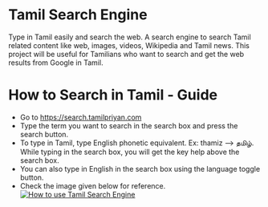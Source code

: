 # Tamil Search Engine
Type in Tamil easily and search the web. A search engine to search Tamil related content like web, images, videos, Wikipedia and Tamil news. 
This project will be useful for Tamilians who want to search and get the web results from Google in Tamil. 
# How to Search in Tamil - Guide
- Go to https://search.tamilpriyan.com
- Type the term you want to search in the search box and press the search button.
- To type in Tamil, type English phonetic equivalent. Ex: thamiz --> தமிழ். While typing in the search box, you will get the key help above the search box. 
- You can also type in English in the search box using the language toggle button.
- Check the image given below for reference.
[![How to use Tamil Search Engine](https://img.techpowerup.org/200520/how-to-use-explanation.jpg "How to use Tamil Search Engine")](https://search.tamilpriyan.com/ "How to use Tamil Search Engine")
